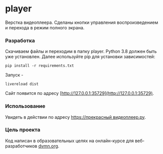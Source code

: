 # player

Верстка видеоплеера. Сделаны кнопки управления воспроизведением и перехода в режим полного экрана.


### Разработка

Скачиваем файлы и переходим в папку player.
Python 3.8 должен быть уже установлен. Далее используйте pip для установки зависимостей:

```
pip install -r requirements.txt
```

Запуск -
```
livereload dist
```

Сайт появится по адресу 
[http://127.0.0.1:35729](http://127.0.0.1:35729).


### Использование

Увидеть в действии по адресу 
[https://прекрасный видеоплеер.ру](https://theegid.github.io/video_player/dist/index.html).


### Цель проекта

Код написан в образовательных целях на онлайн-курсе для веб-разработчиков [dvmn.org](https://dvmn.org/).
